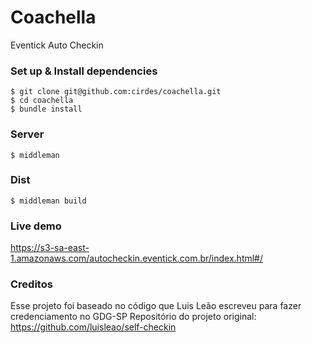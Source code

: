 Coachella
=========

Eventick Auto Checkin


### Set up & Install dependencies

```
$ git clone git@github.com:cirdes/coachella.git
$ cd coachella
$ bundle install
```

### Server

```
$ middleman
```

### Dist

```
$ middleman build

```

### Live demo

https://s3-sa-east-1.amazonaws.com/autocheckin.eventick.com.br/index.html#/

### Creditos
Esse projeto foi baseado no código que Luis Leão escreveu para fazer credenciamento no GDG-SP
Repositório do projeto original: https://github.com/luisleao/self-checkin
